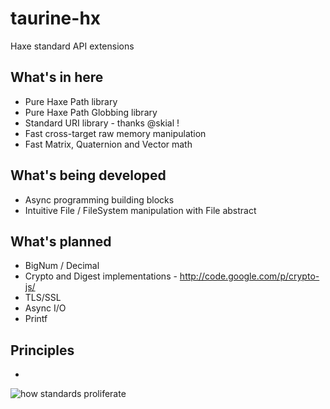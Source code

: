 taurine-hx
==========

Haxe standard API extensions

## What's in here
* Pure Haxe Path library
* Pure Haxe Path Globbing library
* Standard URI library - thanks @skial !
* Fast cross-target raw memory manipulation
* Fast Matrix, Quaternion and Vector math

## What's being developed
* Async programming building blocks
* Intuitive File / FileSystem manipulation with File abstract

## What's planned
* BigNum / Decimal
* Crypto and Digest implementations - http://code.google.com/p/crypto-js/
* TLS/SSL
* Async I/O
* Printf

## Principles
* 

![how standards proliferate](http://imgs.xkcd.com/comics/standards.png "How standards proliferate")
